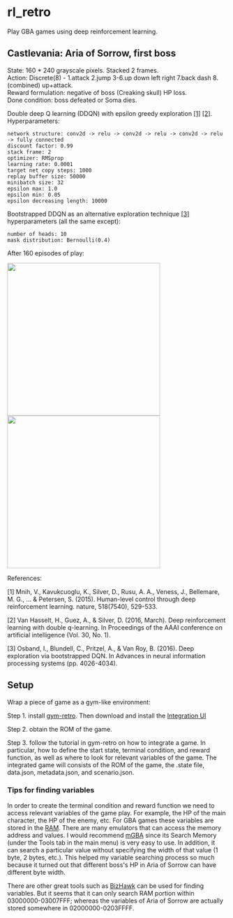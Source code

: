 # rl_retro
Play GBA games using deep reinforcement learning.


## Castlevania: Aria of Sorrow, first boss

State: 160 * 240 grayscale pixels. Stacked 2 frames.  
Action: Discrete(8) - 1.attack 2.jump 3-6.up down left right 7.back dash 8.(combined) up+attack.  
Reward formulation: negative of boss (Creaking skull) HP loss.  
Done condition: boss defeated or Soma dies.  

Double deep Q learning (DDQN) with epsilon greedy exploration [[1]](#1) [[2]](#2). Hyperparameters:
```
network structure: conv2d -> relu -> conv2d -> relu -> conv2d -> relu -> fully connected
discount factor: 0.99
stack frame: 2
optimizer: RMSprop
learning rate: 0.0001
target net copy steps: 1000
replay buffer size: 50000
minibatch size: 32
epsilon max: 1.0
epsilon min: 0.05
epsilon decreasing length: 10000
```
Bootstrapped DDQN as an alternative exploration technique [[3]](#3) hyperparameters (all the same except):
```
number of heads: 10
mask distribution: Bernoulli(0.4)
```


After 160 episodes of play:
<p float="left">
  <img src="https://user-images.githubusercontent.com/49927412/103485231-b7006400-4da9-11eb-9ae9-cc933da2103b.gif" width="350" />
  <img src="https://user-images.githubusercontent.com/49927412/103485485-8d483c80-4dab-11eb-81cf-890d49ce20d0.png" width="350" />
</p>

References: 

<a id="1">[1]</a> 
Mnih, V., Kavukcuoglu, K., Silver, D., Rusu, A. A., Veness, J., Bellemare, M. G., ... & Petersen, S. (2015). Human-level control through deep reinforcement learning. nature, 518(7540), 529-533.

<a id="2">[2]</a> 
Van Hasselt, H., Guez, A., & Silver, D. (2016, March). Deep reinforcement learning with double q-learning. In Proceedings of the AAAI conference on artificial intelligence (Vol. 30, No. 1).

<a id="3">[3]</a> 
Osband, I., Blundell, C., Pritzel, A., & Van Roy, B. (2016). Deep exploration via bootstrapped DQN. In Advances in neural information processing systems (pp. 4026-4034).

## Setup
Wrap a piece of game as a gym-like environment:

Step 1. install [gym-retro](https://retro.readthedocs.io/en/latest/getting_started.html). Then download and install the [Integration UI](https://retro.readthedocs.io/en/latest/integration.html#the-integration-ui)

Step 2. obtain the ROM of the game.

Step 3. follow the tutorial in gym-retro on how to integrate a game. In particular, how to define the start state, terminal condition, and reward function, as well as where to look for relevant variables of the game. The integrated game will consists of the ROM of the game, the .state file, data.json, metadata.json, and scenario.json.

### Tips for finding variables
In order to create the terminal condition and reward function we need to access relevant variables of the game play. For example, the HP of the main character, the HP of the enemy, etc. For GBA games these variables are stored in the [RAM](https://problemkaputt.de/gbatek.htm#gbamemorymap). There are many emulators that can access the memory address and values. I would recommend [mGBA](https://mgba.io/) since its Search Memory (under the Tools tab in the main menu) is very easy to use. In addition, it can search a particular value without specifying the width of that value (1 byte, 2 bytes, etc.). This helped my variable searching process so much because it turned out that different boss's HP in Aria of Sorrow can have different byte width. 

There are other great tools such as [BizHawk](https://github.com/TASVideos/BizHawk) can be used for finding variables. But it seems that it can only search RAM portion within 03000000-03007FFF; whereas the variables of Aria of Sorrow are actually stored somewhere in 02000000-0203FFFF.




